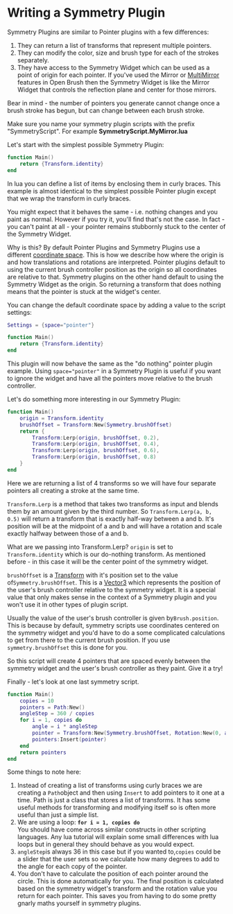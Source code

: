 # Writing a Symmetry Plugin

Symmetry Plugins are similar to Pointer plugins with a few differences:

1. They can return a list of transforms that represent multiple pointers.
2. They can modify the color, size and brush type for each of the strokes separately.
3. They have access to the Symmetry Widget which can be used as a point of origin for each pointer. If you've used the Mirror or [MultiMirror](../../old-or-completed-feature-builds/multi-mirror.md) features in Open Brush then the Symmetry Widget is like the Mirror Widget that controls the reflection plane and center for those mirrors.

Bear in mind - the number of pointers you generate cannot change once a brush stroke has begun, but can change between each brush stroke.

Make sure you name your symmetry plugin scripts with the prefix "SymmetryScript". For example **SymmetryScript.MyMirror.lua**

Let's start with the simplest possible Symmetry Plugin:

```lua
function Main()
    return {Transform.identity}
end
```

In lua you can define a list of items by enclosing them in curly braces. This example is almost identical to the simplest possible Pointer plugin except that we wrap the transform in curly braces.&#x20;

You might expect that it behaves the same - i.e. nothing changes and you paint as normal. However if you try it, you'll find that's not the case. In fact - you can't paint at all - your pointer remains stubbornly stuck to the center of the Symmetry Widget.

Why is this? By default Pointer Plugins and Symmetry Plugins use a different [coordinate space](./#coordinate-spaces). This is how we describe how where the origin is and how translations and rotations are interpreted. Pointer plugins default to using the current brush controller position as the origin so all coordinates are relative to that. Symmetry plugins on the other hand default to using the Symmetry Widget as the origin. So returning a transform that does nothing means that the pointer is stuck at the widget's center.

You can change the default coordinate space by adding a value to the script settings:

```lua
Settings = {space="pointer"}

function Main()
    return {Transform.identity}
end
```

This plugin will now behave the same as the "do nothing" pointer plugin example. Using `space="pointer"` in a Symmetry Plugin is useful if you want to ignore the widget and have all the pointers move relative to the brush controller.

Let's do something more interesting in our Symmetry Plugin:

```lua
function Main()
    origin = Transform.identity
    brushOffset = Transform:New(Symmetry.brushOffset)
    return {
        Transform:Lerp(origin, brushOffset, 0.2),
        Transform:Lerp(origin, brushOffset, 0.4),
        Transform:Lerp(origin, brushOffset, 0.6),
        Transform:Lerp(origin, brushOffset, 0.8)
    }
end
```

Here we are returning a list of 4 transforms so we will have four separate pointers all creating a stroke at the same time.

`Transform.Lerp` is a method that takes two transforms as input and blends them by an amount given by the third number. So `Transform.Lerp(a, b, 0.5)` will return a transform that is exactly half-way between a and b. It's position will be at the midpoint of a and b and will have a rotation and scale exactly halfway between those of a and b.

What are we passing into Transform.Lerp? `origin` is set to `Transform.identity` which is our do-nothing transform. As mentioned before - in this case it will be the center point of the symmetry widget.

`brushOffset` is a [Transform](broken-reference) with it's position set to the value of`Symmetry.brushOffset`. This is a [Vector3](broken-reference) which represents the position of the user's brush controller relative to the symmetry widget. It is a special value that only makes sense in the context of a Symmetry plugin and you won't use it in other types of plugin script.

Usually the value of the user's brush controller is given by`Brush.position`. This is because by default, symmetry scripts use coordinates centered on the symmetry widget and you'd have to do a some complicated calculations to get from there to the current brush position. If you use `symmetry.brushOffset` this is done for you.

So this script will create 4 pointers that are spaced evenly between the symmetry widget and the user's brush controller as they paint. Give it a try!

Finally - let's look at one last symmetry script.

```lua
function Main()
    copies = 10
    pointers = Path:New()
    angleStep = 360 / copies 
    for i = 1, copies do
        angle = i * angleStep
        pointer = Transform:New(Symmetry.brushOffset, Rotation:New(0, angle, 0))
        pointers:Insert(pointer)
    end
    return pointers
end
```

Some things to note here:

1. Instead of creating a list of transforms using curly braces we are creating a `Path`object and then using `Insert` to add pointers to it one at a time. Path is just a class that stores a list of transforms. It has some useful methods for transforming and modifying itself so is often more useful than just a simple list.
2. We are using a loop: **`for i = 1, copies do`** \
   You should have come across similar constructs in other scripting languages. Any lua tutorial will explain some small differences with lua loops but in general they should behave as you would expect.
3. `angleStep`is always 36 in this case but if you wanted to,`copies` could be a slider that the user sets so we calculate how many degrees to add to the angle for each copy of the pointer.
4. You don't have to calculate the position of each pointer around the circle. This is done automatically for you. The final position is calculated based on the symmetry widget's transform and the rotation value you return for each pointer. This saves you from having to do some pretty gnarly maths yourself in symmetry plugins.

